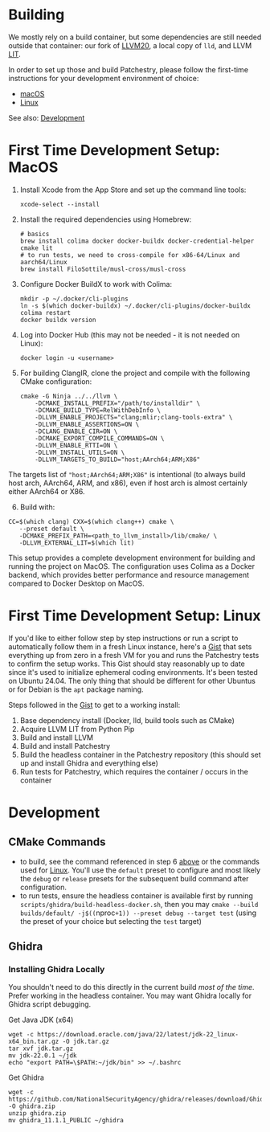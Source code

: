 
# Building
We mostly rely on a build container, but some dependencies are still needed outside that container: our fork of [LLVM20](https://github.com/trail-of-forks/clangir), a local copy of `lld`, and LLVM [LIT](https://llvm.org/docs/CommandGuide/lit.html).

In order to set up those and build Patchestry, please follow the first-time instructions for your development environment of choice:
- [macOS](#first-time-setup-macos)
- [Linux](#first-time-setup-linux)

See also: [Development](#development)

# First Time Development Setup: MacOS

1. Install Xcode from the App Store and set up the command line tools:
   ```
   xcode-select --install
   ```

2. Install the required dependencies using Homebrew:
   ```
   # basics
   brew install colima docker docker-buildx docker-credential-helper cmake lit
   # to run tests, we need to cross-compile for x86-64/Linux and aarch64/Linux
   brew install FiloSottile/musl-cross/musl-cross
   ```

3. Configure Docker BuildX to work with Colima:
   ```
   mkdir -p ~/.docker/cli-plugins
   ln -s $(which docker-buildx) ~/.docker/cli-plugins/docker-buildx
   colima restart
   docker buildx version
   ```

4. Log into Docker Hub (this may not be needed - it is not needed on Linux):
   ```
   docker login -u <username>
   ```

5. For building ClangIR, clone the project and compile with the following CMake configuration:
   ```
   cmake -G Ninja ../../llvm \
       -DCMAKE_INSTALL_PREFIX="/path/to/installdir" \
       -DCMAKE_BUILD_TYPE=RelWithDebInfo \
       -DLLVM_ENABLE_PROJECTS="clang;mlir;clang-tools-extra" \
       -DLLVM_ENABLE_ASSERTIONS=ON \
       -DCLANG_ENABLE_CIR=ON \
       -DCMAKE_EXPORT_COMPILE_COMMANDS=ON \
       -DLLVM_ENABLE_RTTI=ON \
       -DLLVM_INSTALL_UTILS=ON \
       -DLLVM_TARGETS_TO_BUILD="host;AArch64;ARM;X86"
   ```

The targets list of `"host;AArch64;ARM;X86"` is intentional (to always build host arch, AArch64, ARM, and x86), even if host arch is almost certainly either AArch64 or X86.


6. Build with:
```
CC=$(which clang) CXX=$(which clang++) cmake \
   --preset default \
   -DCMAKE_PREFIX_PATH=<path_to_llvm_install>/lib/cmake/ \
   -DLLVM_EXTERNAL_LIT=$(which lit)
```

This setup provides a complete development environment for building and running the project on MacOS. The configuration uses Colima as a Docker backend, which provides better performance and resource management compared to Docker Desktop on MacOS.

# First Time Development Setup: Linux
If you'd like to either follow step by step instructions or run a script to automatically follow them in a fresh Linux instance, here's a [Gist](https://gist.github.com/kaoudis/e734c6197dbed595586ab659844df737) that sets everything up from zero in a fresh VM for you and runs the Patchestry tests to confirm the setup works. This Gist should stay reasonably up to date since it's used to initialize ephemeral coding environments. It's been tested on Ubuntu 24.04. The only thing that should be different for other Ubuntus or for Debian is the `apt` package naming.

Steps followed in the [Gist](https://gist.github.com/kaoudis/e734c6197dbed595586ab659844df737) to get to a working install:
1. Base dependency install (Docker, lld, build tools such as CMake)
2. Acquire LLVM LIT from Python Pip
3. Build and install LLVM
4. Build and install Patchestry
5. Build the headless container in the Patchestry repository (this should set up and install Ghidra and everything else)
6. Run tests for Patchestry, which requires the container / occurs in the container

# Development 

## CMake Commands
- to build, see the command referenced in step 6 [above](#first-time-development-setup-macos) or the commands used for [Linux](#first-time-development-setup-linux). You'll use the `default` preset to configure and most likely the `debug` or `release` presets for the subsequent build command after configuration.
- to run tests, ensure the headless container is available first by running `scripts/ghidra/build-headless-docker.sh`, then you may `cmake --build builds/default/ -j$((`nproc`+1)) --preset debug --target test` (using the preset of your choice but selecting the `test` target)

## Ghidra

### Installing Ghidra Locally
You shouldn't need to do this directly in the current build *most of the time*. Prefer working in the headless container. 
You may want Ghidra locally for Ghidra script debugging.

Get Java JDK (x64)
```shell
wget -c https://download.oracle.com/java/22/latest/jdk-22_linux-x64_bin.tar.gz -O jdk.tar.gz
tar xvf jdk.tar.gz
mv jdk-22.0.1 ~/jdk
echo "export PATH=\$PATH:~/jdk/bin" >> ~/.bashrc
```

Get Ghidra
```shell
wget -c https://github.com/NationalSecurityAgency/ghidra/releases/download/Ghidra_11.1.1_build/ghidra_11.1.1_PUBLIC_20240614.zip -O ghidra.zip
unzip ghidra.zip
mv ghidra_11.1.1_PUBLIC ~/ghidra
```
